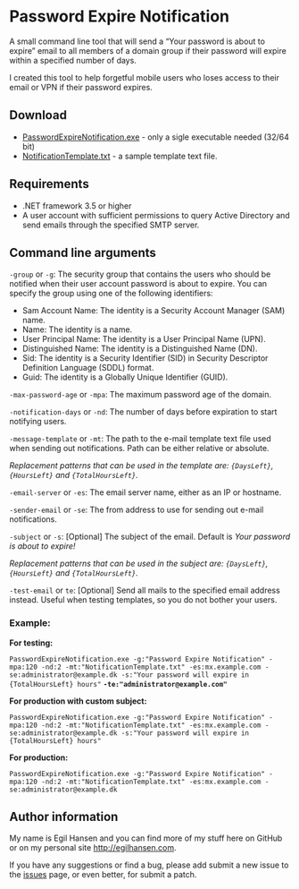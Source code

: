 ﻿# Password Expire Notification #
A small command line tool that will send a “Your password is about to expire” email to all members of a domain group if their password will expire within a specified number of days.

I created this tool to help forgetful mobile users who loses access to their email or VPN if their password expires. 

## Download ##

- [PasswordExpireNotification.exe](https://raw.github.com/egil/PasswordExpireNotification/master/bin/Release/PasswordExpireNotification.exe) - only a sigle executable needed (32/64 bit)
- [NotificationTemplate.txt](https://raw.github.com/egil/PasswordExpireNotification/master/NotificationTemplate.txt) - a sample template text file.

## Requirements ##

- .NET framework 3.5 or higher
- A user account with sufficient permissions to query Active Directory and send emails through the specified SMTP server.

## Command line arguments ##

`-group` or `-g`: The security group that contains the users who should be notified when their user account password is about to expire. You can specify the group using one of the following identifiers:

 - Sam Account Name: The identity is a Security Account Manager (SAM) name.
 - Name: The identity is a name.
 - User Principal Name: The identity is a User Principal Name (UPN).
 - Distinguished Name: The identity is a Distinguished Name (DN).
 - Sid: The identity is a Security Identifier (SID) in Security Descriptor Definition Language (SDDL) format.
 - Guid: The identity is a Globally Unique Identifier (GUID).

`-max-password-age` or `-mpa`: The maximum password age of the domain.

`-notification-days` or `-nd`: The number of days before expiration to start notifying users.

`-message-template` or `-mt`: The path to the e-mail template text file used when sending out notifications. Path can be either relative or absolute.

*Replacement patterns that can be used in the template are: `{DaysLeft}`, `{HoursLeft}` and `{TotalHoursLeft}`.*

`-email-server` or `-es`: The email server name, either as an IP or hostname.

`-sender-email` or `-se`: The from address to use for sending out e-mail notifications.

`-subject` or `-s`: [Optional] The subject of the email. Default is *Your password is about to expire!*

*Replacement patterns that can be used in the subject are: `{DaysLeft}`, `{HoursLeft}` and `{TotalHoursLeft}`.*

`-test-email` or `te`: [Optional] Send all mails to the specified email address instead. Useful when testing templates, so you do not bother your users.

### Example: ###

**For testing:**

`PasswordExpireNotification.exe -g:"Password Expire Notification" -mpa:120 -nd:2 -mt:"NotificationTemplate.txt" -es:mx.example.com -se:administrator@example.dk -s:"Your password will expire in {TotalHoursLeft} hours"` **`-te:"administrator@example.com"`**

**For production with custom subject:**

`PasswordExpireNotification.exe -g:"Password Expire Notification" -mpa:120 -nd:2 -mt:"NotificationTemplate.txt" -es:mx.example.com -se:administrator@example.dk -s:"Your password will expire in {TotalHoursLeft} hours"`

**For production:**

`PasswordExpireNotification.exe -g:"Password Expire Notification" -mpa:120 -nd:2 -mt:"NotificationTemplate.txt" -es:mx.example.com -se:administrator@example.dk`

## Author information ##
My name is Egil Hansen and you can find more of my stuff here on GitHub or on my personal site http://egilhansen.com.

If you have any suggestions or find a bug, please add submit a new issue to the [issues](issues) page, or even better, for submit a patch.
